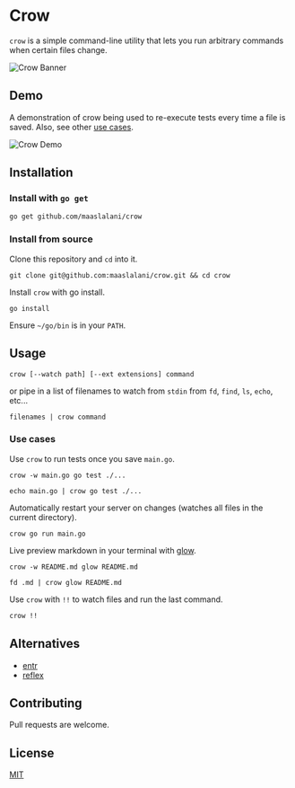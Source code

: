 # Crow
`crow` is a simple command-line utility that lets you run arbitrary commands when certain files change.

![Crow Banner](../assets/banner.png)

## Demo
A demonstration of crow being used to re-execute tests every time a file is saved. Also, see other [use cases](#use-cases).

![Crow Demo](../assets/crow.gif)

## Installation
### Install with `go get`
```
go get github.com/maaslalani/crow
```

### Install from source

Clone this repository and `cd` into it.
```
git clone git@github.com:maaslalani/crow.git && cd crow
```

Install `crow` with go install.
```
go install
```

Ensure `~/go/bin` is in your `PATH`.

## Usage
```
crow [--watch path] [--ext extensions] command
```
or pipe in a list of filenames to watch from `stdin` from `fd`, `find`, `ls`, `echo`, etc...
```
filenames | crow command
```

### Use cases

Use `crow` to run tests once you save `main.go`.
```
crow -w main.go go test ./...
```
```
echo main.go | crow go test ./...
```

Automatically restart your server on changes (watches all files in the current directory).
```
crow go run main.go
```

Live preview markdown in your terminal with [glow](https://github.com/charmbracelet/glow).
```
crow -w README.md glow README.md
```
```
fd .md | crow glow README.md
```

Use `crow` with `!!` to watch files and run the last command.
```bash
crow !!
```

## Alternatives
* [entr](https://github.com/eradman/entr/)
* [reflex](https://github.com/cespare/reflex)

## Contributing
Pull requests are welcome.

## License
[MIT](https://choosealicense.com/licenses/mit/)
